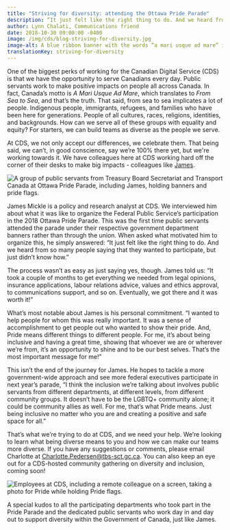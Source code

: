 ```yaml
---
title: "Striving for diversity: attending the Ottawa Pride Parade"
description: “It just felt like the right thing to do. And we heard from so many people saying that they wanted to participate, but just didn’t know how.”
author: Lynn Chalati, Communications friend
date: 2018-10-30 09:00:00 -0400
image: /img/cds/blog-striving-for-diversity.jpg
image-alt: A blue ribbon banner with the words “a mari usque ad mare” in yellow.
translationKey: striving-for-diversity
---
```


One of the biggest perks of working for the Canadian Digital Service (CDS) is that we have the opportunity to serve Canadians every day. Public servants work to make positive impacts on people all across Canada. In fact, Canada’s motto is *A Mari Usque Ad Mare*, which translates to *From Sea to Sea*, and that’s the truth. That said, from sea to sea implicates a lot of people. Indigenous people, immigrants, refugees, and families who have been here for generations. People of all cultures, races, religions, identities, and backgrounds. How can we serve all of these groups with equality and equity? For starters, we can build teams as diverse as the people we serve.

At CDS, we not only accept our differences, we celebrate them. That being said, we can’t, in good conscience, say we’re 100% there yet, but we're working towards it. We have colleagues here at CDS working hard off the corner of their desks to make big impacts - colleagues like [James](https://twitter.com/james_mickle). 

![A group of public servants from Treasury Board Secretariat and Transport Canada at Ottawa Pride Parade, including James, holding banners and pride flags.](/img/cds/blog-striving-for-diversity2.jpg)

James Mickle is a policy and research analyst at CDS. We interviewed him about what it was like to organize the Federal Public Service’s participation in the 2018 Ottawa Pride Parade. This was the first time public servants attended the parade under their respective government department banners rather than through the union. When asked what motivated him to organize this, he simply answered: “It just felt like the right thing to do. And we heard from so many people saying that they wanted to participate, but just didn’t know how.”

The process wasn’t as easy as just saying yes, though. James told us: “It took a couple of months to get everything we needed from legal opinions, insurance applications, labour relations advice, values and ethics approval, to communications support, and so on. Eventually, we got there and it was worth it!”

What’s most notable about James is his personal commitment. “I wanted to help people for whom this was really important. It was a sense of accomplishment to get people out who wanted to show their pride. And, Pride means different things to different people. For me, it’s about being inclusive and having a great time, showing that whoever we are or wherever we’re from, it’s an opportunity to shine and to be our best selves. That’s the most important message for me!”

This isn’t the end of the journey for James. He hopes to tackle a more government-wide approach and see more federal executives participate in next year’s parade, “I think the inclusion we’re talking about involves public servants from different departments, at different levels, from different community groups. It doesn’t have to be the LGBTQ+ community alone; it could be community allies as well. For me, that’s what Pride means. Just being inclusive no matter who you are and creating a positive and safe space for all.”

That’s what we’re trying to do at CDS, and we need your help. We’re looking to learn what being diverse means to you and how we can make our teams more diverse. If you have any suggestions or comments, please email Charlotte at [Charlotte.Pedersen@tbs-sct.gc.ca](mailto:Charlotte.Pedersen@tbs-sct.gc.ca). You can also keep an eye out for a CDS-hosted community gathering on diversity and inclusion, coming soon!

![Employees at CDS, including a remote colleague on a screen, taking a photo for Pride while holding Pride flags.](/img/cds/blog-striving-for-diversity.jpg)

A special kudos to all the participating departments who took part in the Pride Parade and the dedicated public servants who work day in and day out to support diversity within the Government of Canada, just like James.
